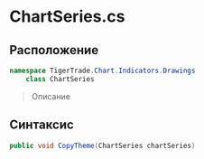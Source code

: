 
# ChartSeries.cs
## Расположение
```csharp
namespace TigerTrade.Chart.Indicators.Drawings  
    class ChartSeries
```

> Описание

## Синтаксис
```csharp
public void CopyTheme(ChartSeries chartSeries)
```
